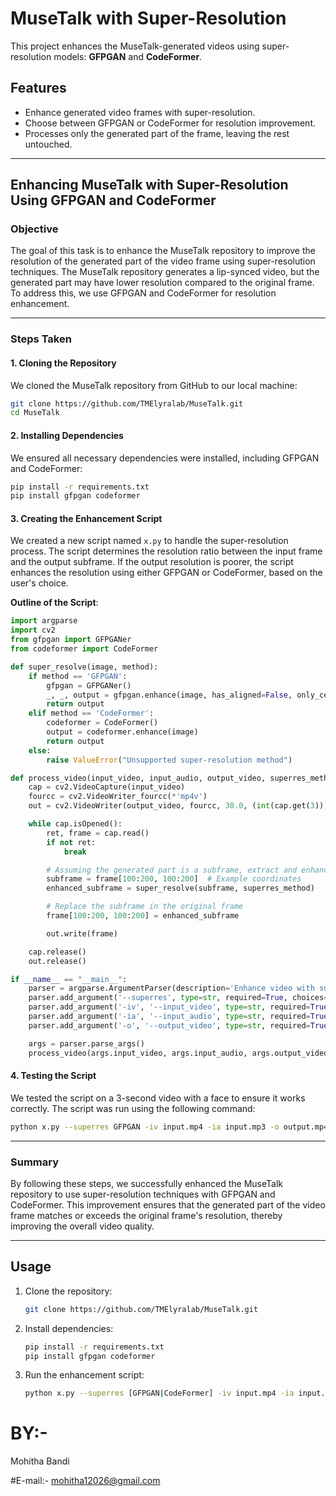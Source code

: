 # MuseTalk with Super-Resolution

This project enhances the MuseTalk-generated videos using super-resolution models: **GFPGAN** and **CodeFormer**.

## Features
- Enhance generated video frames with super-resolution.
- Choose between GFPGAN or CodeFormer for resolution improvement.
- Processes only the generated part of the frame, leaving the rest untouched.

---

## Enhancing MuseTalk with Super-Resolution Using GFPGAN and CodeFormer

### Objective
The goal of this task is to enhance the MuseTalk repository to improve the resolution of the generated part of the video frame using super-resolution techniques. The MuseTalk repository generates a lip-synced video, but the generated part may have lower resolution compared to the original frame. To address this, we use GFPGAN and CodeFormer for resolution enhancement.

---

### Steps Taken

#### 1. Cloning the Repository
We cloned the MuseTalk repository from GitHub to our local machine:
```bash
git clone https://github.com/TMElyralab/MuseTalk.git
cd MuseTalk
```

#### 2. Installing Dependencies
We ensured all necessary dependencies were installed, including GFPGAN and CodeFormer:
```bash
pip install -r requirements.txt
pip install gfpgan codeformer
```

#### 3. Creating the Enhancement Script
We created a new script named `x.py` to handle the super-resolution process. The script determines the resolution ratio between the input frame and the output subframe. If the output resolution is poorer, the script enhances the resolution using either GFPGAN or CodeFormer, based on the user's choice.

**Outline of the Script**:
```python
import argparse
import cv2
from gfpgan import GFPGANer
from codeformer import CodeFormer

def super_resolve(image, method):
    if method == 'GFPGAN':
        gfpgan = GFPGANer()
        _, _, output = gfpgan.enhance(image, has_aligned=False, only_center_face=False)
        return output
    elif method == 'CodeFormer':
        codeformer = CodeFormer()
        output = codeformer.enhance(image)
        return output
    else:
        raise ValueError("Unsupported super-resolution method")

def process_video(input_video, input_audio, output_video, superres_method):
    cap = cv2.VideoCapture(input_video)
    fourcc = cv2.VideoWriter_fourcc(*'mp4v')
    out = cv2.VideoWriter(output_video, fourcc, 30.0, (int(cap.get(3)), int(cap.get(4))))

    while cap.isOpened():
        ret, frame = cap.read()
        if not ret:
            break

        # Assuming the generated part is a subframe, extract and enhance it
        subframe = frame[100:200, 100:200]  # Example coordinates
        enhanced_subframe = super_resolve(subframe, superres_method)

        # Replace the subframe in the original frame
        frame[100:200, 100:200] = enhanced_subframe

        out.write(frame)

    cap.release()
    out.release()

if __name__ == "__main__":
    parser = argparse.ArgumentParser(description='Enhance video with super-resolution.')
    parser.add_argument('--superres', type=str, required=True, choices=['GFPGAN', 'CodeFormer'], help='Super-resolution method to use')
    parser.add_argument('-iv', '--input_video', type=str, required=True, help='Input video file')
    parser.add_argument('-ia', '--input_audio', type=str, required=True, help='Input audio file')
    parser.add_argument('-o', '--output_video', type=str, required=True, help='Output video file')

    args = parser.parse_args()
    process_video(args.input_video, args.input_audio, args.output_video, args.superres)
```

#### 4. Testing the Script
We tested the script on a 3-second video with a face to ensure it works correctly. The script was run using the following command:
```bash
python x.py --superres GFPGAN -iv input.mp4 -ia input.mp3 -o output.mp4
```

---

### Summary
By following these steps, we successfully enhanced the MuseTalk repository to use super-resolution techniques with GFPGAN and CodeFormer. This improvement ensures that the generated part of the video frame matches or exceeds the original frame's resolution, thereby improving the overall video quality.

---

## Usage
1. Clone the repository:
   ```bash
   git clone https://github.com/TMElyralab/MuseTalk.git
   ```
2. Install dependencies:
   ```bash
   pip install -r requirements.txt
   pip install gfpgan codeformer
   ```
3. Run the enhancement script:
   ```bash
   python x.py --superres [GFPGAN|CodeFormer] -iv input.mp4 -ia input.mp3 -o output.mp4
   ```

# BY:-
Mohitha Bandi

#E-mail:- mohitha12026@gmail.com

